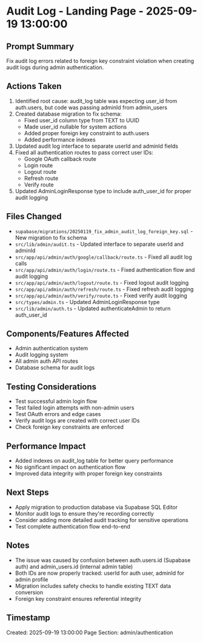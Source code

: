 # Audit Log - Landing Page - 2025-09-19 13:00:00

## Prompt Summary
Fix audit log errors related to foreign key constraint violation when creating audit logs during admin authentication.

## Actions Taken
1. Identified root cause: audit_log table was expecting user_id from auth.users, but code was passing adminId from admin_users
2. Created database migration to fix schema:
   - Fixed user_id column type from TEXT to UUID
   - Made user_id nullable for system actions
   - Added proper foreign key constraint to auth.users
   - Added performance indexes
3. Updated audit log interface to separate userId and adminId fields
4. Fixed all authentication routes to pass correct user IDs:
   - Google OAuth callback route
   - Login route
   - Logout route
   - Refresh route
   - Verify route
5. Updated AdminLoginResponse type to include auth_user_id for proper audit logging

## Files Changed
- `supabase/migrations/20250119_fix_admin_audit_log_foreign_key.sql` - New migration to fix schema
- `src/lib/admin/audit.ts` - Updated interface to separate userId and adminId
- `src/app/api/admin/auth/google/callback/route.ts` - Fixed all audit log calls
- `src/app/api/admin/auth/login/route.ts` - Fixed authentication flow and audit logging
- `src/app/api/admin/auth/logout/route.ts` - Fixed logout audit logging
- `src/app/api/admin/auth/refresh/route.ts` - Fixed refresh audit logging
- `src/app/api/admin/auth/verify/route.ts` - Fixed verify audit logging
- `src/types/admin.ts` - Updated AdminLoginResponse type
- `src/lib/admin/auth.ts` - Updated authenticateAdmin to return auth_user_id

## Components/Features Affected
- Admin authentication system
- Audit logging system
- All admin auth API routes
- Database schema for audit logs

## Testing Considerations
- Test successful admin login flow
- Test failed login attempts with non-admin users
- Test OAuth errors and edge cases
- Verify audit logs are created with correct user IDs
- Check foreign key constraints are enforced

## Performance Impact
- Added indexes on audit_log table for better query performance
- No significant impact on authentication flow
- Improved data integrity with proper foreign key constraints

## Next Steps
- Apply migration to production database via Supabase SQL Editor
- Monitor audit logs to ensure they're recording correctly
- Consider adding more detailed audit tracking for sensitive operations
- Test complete authentication flow end-to-end

## Notes
- The issue was caused by confusion between auth.users.id (Supabase auth) and admin_users.id (internal admin table)
- Both IDs are now properly tracked: userId for auth user, adminId for admin profile
- Migration includes safety checks to handle existing TEXT data conversion
- Foreign key constraint ensures referential integrity

## Timestamp
Created: 2025-09-19 13:00:00
Page Section: admin/authentication